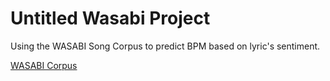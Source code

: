 # Untitled Wasabi Project

Using the WASABI Song Corpus to predict BPM based on lyric's sentiment.

[WASABI Corpus](https://github.com/micbuffa/WasabiDataset)